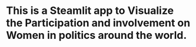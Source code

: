 # This is a Steamlit app to Visualize the Participation and involvement on Women in politics around the world. 
